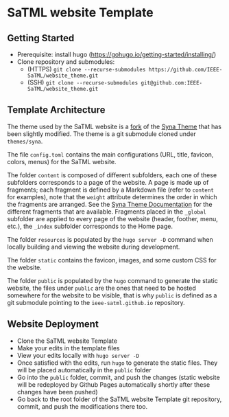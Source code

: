# SaTML website Template

## Getting Started

- Prerequisite: install hugo (https://gohugo.io/getting-started/installing/)
- Clone repository and submodules:
  - (HTTPS) `git clone --recurse-submodules https://github.com/IEEE-SaTML/website_theme.git`
  - (SSH) `git clone --recurse-submodules git@github.com:IEEE-SaTML/website_theme.git`

## Template Architecture

The theme used by the SaTML website is a [fork](https://github.com/IEEE-SaTML/website_theme) of the [Syna Theme](https://syna.okkur.org/docs) that has been slightly modified. The theme is a git submodule cloned under `themes/syna`.

The file `config.toml` contains the main configurations (URL, title, favicon, colors, menus) for the SaTML website. 

The folder `content` is composed of different subfolders, each one of these subfolders corresponds to a page of the website. A page is made up of fragments; each fragment is defined by a Markdown file (refer to `content` for examples), note that the `weight` attribute determines the order in which the fragments are arranged. See the [Syna Theme Documentation](https://syna.okkur.org/docs) for the different fragments that are available.
Fragments placed in the `_global` subfolder are applied to every page of the website (header, foother, menu, etc.), the `_index` subfolder corresponds to the Home page.

The folder `resources` is populated by the `hugo server -D` command when locally building and viewing the website during development.

The folder `static` contains the favicon, images, and some custom CSS for the website.

The folder `public` is populated by the `hugo` command to generate the static website, the files under `public` are the ones that need to be hosted somewhere for the website to be visible, that is why `public` is defined as a git submodule pointing to the `ieee-satml.github.io` repository.

## Website Deployment

* Clone the SaTML website Template
* Make your edits in the template files
* View your edits locally with `hugo server -D`
* Once satisfied with the edits, run `hugo` to generate the static files. They will be placed automatically in the `public` folder
* Go into the `public` folder, commit, and push the changes (static website will be redeployed by Github Pages automatically shortly after these changes have been pushed)
* Go back to the root folder of the SaTML website Template git repository, commit, and push the modifications there too.

